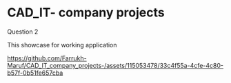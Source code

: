# CAD_IT- company projects
Question 2

This showcase for working application



https://github.com/Farrukh-Maruf/CAD_IT_company_projects-/assets/115053478/33c4f55a-4cfe-4c80-b57f-0b51fe657cba


